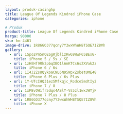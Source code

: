 ```yaml
---
layout: produk-casinghp
title: League Of Legends Kindred iPhone Case
categories: iphone

# Produk
product-title: League Of Legends Kindred iPhone Case
harga: 90000
sku: hn-4461
image-drive: 1R86GO377qcny7Y3wxWhWHBTSQE7IZ8Vh
gallery:
  - url: 1Spo2Pm5nOESgRjblizRwG9WwF65BExG-
    title: iPhone 5 / 5s / SE
  - url: 1zHEHf9Rk2pbqIEO1lAmKTCs6sZXVak2z
    title: iPhone 6 / 6s
  - url: 1I4J2Zs8QykoaCNL6N95WpxZsbetUME48
    title: iPhone 6 Plus / 6s Plus
  - url: 1Y-UTcIHQ31ezSMfkqjc_Rodce5mdtIy2
    title: iPhone 7 / 8
  - url: 1xPBvOWifr5dqs4ASlY-Vs5zl1wxJWYjF
    title: iPhone 7 Plus / 8 Plus
  - url: 1R86GO377qcny7Y3wxWhWHBTSQE7IZ8Vh
    title: iPhone X
---
```

